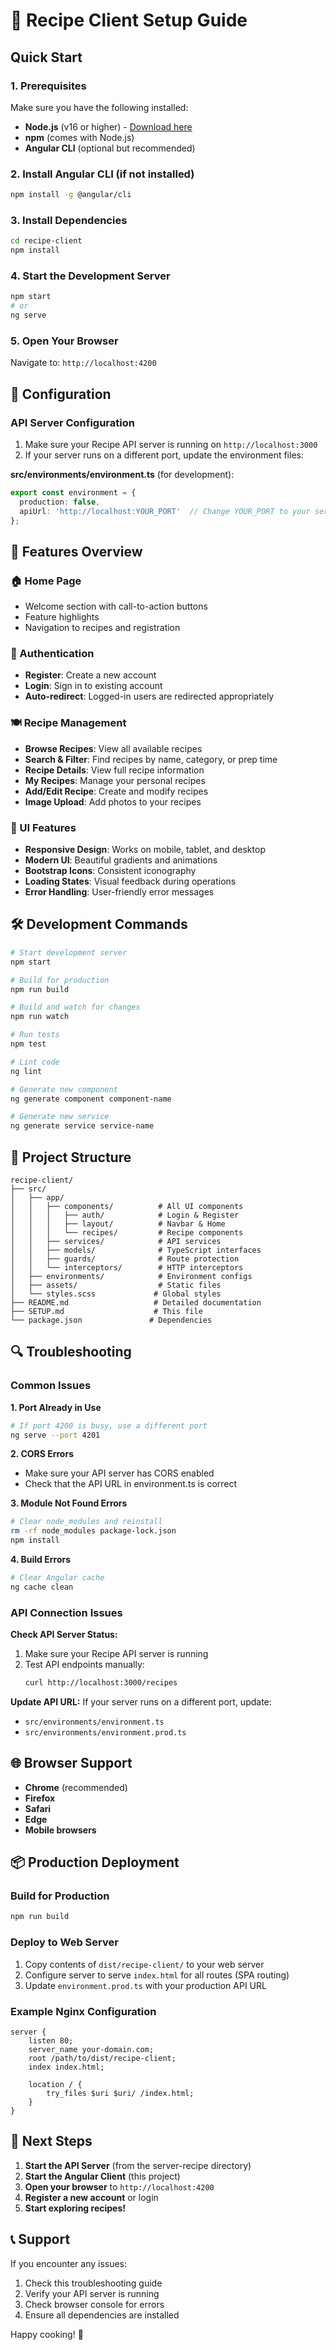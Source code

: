 # 🚀 Recipe Client Setup Guide

## Quick Start

### 1. Prerequisites
Make sure you have the following installed:
- **Node.js** (v16 or higher) - [Download here](https://nodejs.org/)
- **npm** (comes with Node.js)
- **Angular CLI** (optional but recommended)

### 2. Install Angular CLI (if not installed)
```bash
npm install -g @angular/cli
```

### 3. Install Dependencies
```bash
cd recipe-client
npm install
```

### 4. Start the Development Server
```bash
npm start
# or
ng serve
```

### 5. Open Your Browser
Navigate to: `http://localhost:4200`

## 🔧 Configuration

### API Server Configuration
1. Make sure your Recipe API server is running on `http://localhost:3000`
2. If your server runs on a different port, update the environment files:

**src/environments/environment.ts** (for development):
```typescript
export const environment = {
  production: false,
  apiUrl: 'http://localhost:YOUR_PORT'  // Change YOUR_PORT to your server port
};
```

## 📱 Features Overview

### 🏠 Home Page
- Welcome section with call-to-action buttons
- Feature highlights
- Navigation to recipes and registration

### 🔐 Authentication
- **Register**: Create a new account
- **Login**: Sign in to existing account
- **Auto-redirect**: Logged-in users are redirected appropriately

### 🍽️ Recipe Management
- **Browse Recipes**: View all available recipes
- **Search & Filter**: Find recipes by name, category, or prep time
- **Recipe Details**: View full recipe information
- **My Recipes**: Manage your personal recipes
- **Add/Edit Recipe**: Create and modify recipes
- **Image Upload**: Add photos to your recipes

### 🎨 UI Features
- **Responsive Design**: Works on mobile, tablet, and desktop
- **Modern UI**: Beautiful gradients and animations
- **Bootstrap Icons**: Consistent iconography
- **Loading States**: Visual feedback during operations
- **Error Handling**: User-friendly error messages

## 🛠️ Development Commands

```bash
# Start development server
npm start

# Build for production
npm run build

# Build and watch for changes
npm run watch

# Run tests
npm test

# Lint code
ng lint

# Generate new component
ng generate component component-name

# Generate new service
ng generate service service-name
```

## 📁 Project Structure

```
recipe-client/
├── src/
│   ├── app/
│   │   ├── components/          # All UI components
│   │   │   ├── auth/            # Login & Register
│   │   │   ├── layout/          # Navbar & Home
│   │   │   └── recipes/         # Recipe components
│   │   ├── services/            # API services
│   │   ├── models/              # TypeScript interfaces
│   │   ├── guards/              # Route protection
│   │   └── interceptors/        # HTTP interceptors
│   ├── environments/            # Environment configs
│   ├── assets/                  # Static files
│   └── styles.scss             # Global styles
├── README.md                   # Detailed documentation
├── SETUP.md                    # This file
└── package.json               # Dependencies
```

## 🔍 Troubleshooting

### Common Issues

**1. Port Already in Use**
```bash
# If port 4200 is busy, use a different port
ng serve --port 4201
```

**2. CORS Errors**
- Make sure your API server has CORS enabled
- Check that the API URL in environment.ts is correct

**3. Module Not Found Errors**
```bash
# Clear node_modules and reinstall
rm -rf node_modules package-lock.json
npm install
```

**4. Build Errors**
```bash
# Clear Angular cache
ng cache clean
```

### API Connection Issues

**Check API Server Status:**
1. Make sure your Recipe API server is running
2. Test API endpoints manually:
   ```bash
   curl http://localhost:3000/recipes
   ```

**Update API URL:**
If your server runs on a different port, update:
- `src/environments/environment.ts`
- `src/environments/environment.prod.ts`

## 🌐 Browser Support

- **Chrome** (recommended)
- **Firefox**
- **Safari**
- **Edge**
- **Mobile browsers**

## 📦 Production Deployment

### Build for Production
```bash
npm run build
```

### Deploy to Web Server
1. Copy contents of `dist/recipe-client/` to your web server
2. Configure server to serve `index.html` for all routes (SPA routing)
3. Update `environment.prod.ts` with your production API URL

### Example Nginx Configuration
```nginx
server {
    listen 80;
    server_name your-domain.com;
    root /path/to/dist/recipe-client;
    index index.html;

    location / {
        try_files $uri $uri/ /index.html;
    }
}
```

## 🎯 Next Steps

1. **Start the API Server** (from the server-recipe directory)
2. **Start the Angular Client** (this project)
3. **Open your browser** to `http://localhost:4200`
4. **Register a new account** or login
5. **Start exploring recipes!**

## 📞 Support

If you encounter any issues:
1. Check this troubleshooting guide
2. Verify your API server is running
3. Check browser console for errors
4. Ensure all dependencies are installed

Happy cooking! 🍳